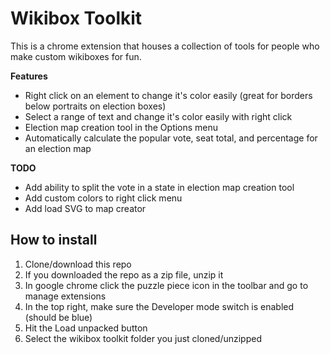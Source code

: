# Wikibox Toolkit

This is a chrome extension that houses a collection of tools for people who make custom wikiboxes for fun. 

**Features**

- Right click on an element to change it's color easily (great for borders below portraits on election boxes)
- Select a range of text and change it's color easily with right click
- Election map creation tool in the Options menu
- Automatically calculate the popular vote, seat total, and percentage for an election map

**TODO**

- Add ability to split the vote in a state in election map creation tool
- Add custom colors to right click menu
- Add load SVG to map creator

## How to install

1. Clone/download this repo
2. If you downloaded the repo as a zip file, unzip it
3. In google chrome click the puzzle piece icon in the toolbar and go to manage extensions
4. In the top right, make sure the Developer mode switch is enabled (should be blue)
5. Hit the Load unpacked button
6. Select the wikibox toolkit folder you just cloned/unzipped